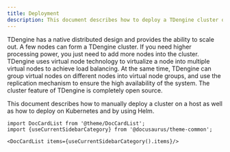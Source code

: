 ```yaml
---
title: Deployment
description: This document describes how to deploy a TDengine cluster on a server, on Kubernetes, and by using Helm.
---
```


TDengine has a native distributed design and provides the ability to scale out. A few nodes can form a TDengine cluster. If you need higher processing power, you just need to add more nodes into the cluster. TDengine uses virtual node technology to virtualize a node into multiple virtual nodes to achieve load balancing. At the same time, TDengine can group virtual nodes on different nodes into virtual node groups, and use the replication mechanism to ensure the high availability of the system. The cluster feature of TDengine is completely open source.

This document describes how to manually deploy a cluster on a host as well as how to deploy on Kubernetes and by using Helm.

```mdx-code-block
import DocCardList from '@theme/DocCardList';
import {useCurrentSidebarCategory} from '@docusaurus/theme-common';

<DocCardList items={useCurrentSidebarCategory().items}/>
```
